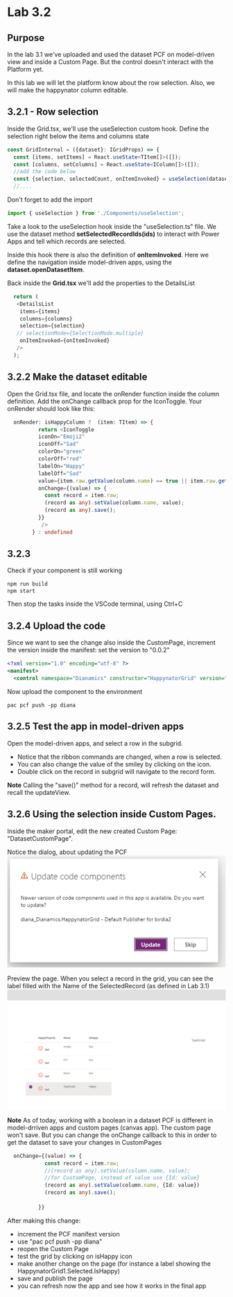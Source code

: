 
# Lab 3.2

## Purpose

In the lab 3.1 we've uploaded and used the dataset PCF on model-driven view and inside a Custom Page. But the control doesn't interact with the Platform yet.

In this lab we will let the platform know about the row selection. 
Also, we will make the happynator column editable.


## 3.2.1 - Row selection 
Inside the Grid.tsx, we'll use the useSelection custom hook. Define the selection right below the items and columns state
```typescript
const GridInternal = ({dataset}: IGridProps) => {  
  const [items, setItems] = React.useState<TItem[]>([]);
  const [columns, setColumns] = React.useState<IColumn[]>([]);
  //add the code below
  const {selection, selectedCount, onItemInvoked} = useSelection(dataset);
  //....
```
Don't forget to add the import
```typescript
import { useSelection } from './Components/useSelection';
```
Take a look to the useSelection hook inside the "useSelection.ts" file.
We use the dataset method **setSelectedRecordIds(ids)** to interact with Power Apps and tell which records are selected.

Inside this hook there is also the definition of **onItemInvoked**. Here we define the navigation inside model-driven apps, using the **dataset.openDatasetItem**.

Back inside the **Grid.tsx** we'll add the properties to the DetailsList
```typescript
  return (
   <DetailsList   
    items={items}
    columns={columns}    
    selection={selection}
   // selectionMode={SelectionMode.multiple}
    onItemInvoked={onItemInvoked}
   />
  );
```


## 3.2.2 Make the dataset editable

Open the Grid.tsx file, and locate the onRender function inside the column definition. Add the onChange callback prop for the IconToggle.
Your onRender should look like this:

```typescript
  onRender: isHappyColumn ?  (item: TItem) => {
          return <IconToggle 
          iconOn="Emoji2"
          iconOff="Sad"
          colorOn="green" 
          colorOff="red"
          labelOn="Happy"
          labelOff="Sad"
          value={item.raw.getValue(column.name) == true || item.raw.getValue(column.name) == "1"}
          onChange={(value) => {
            const record = item.raw;
            (record as any).setValue(column.name, value);            
            (record as any).save();
          }}
           />
        } : undefined
```

## 3.2.3

Check if your component is still working
```
npm run build
npm start
```

Then stop the tasks inside the VSCode terminal, using Ctrl+C

## 3.2.4 Upload the code
Since we want to see the change also inside the CustomPage, increment the version inside the manifest: set the version to "0.0.2"
```xml
<?xml version="1.0" encoding="utf-8" ?>
<manifest>
  <control namespace="Dianamics" constructor="HappynatorGrid" version="0.0.2" ...>

```

Now upload the component to the environment
```
pac pcf push -pp diana
```

## 3.2.5 Test the app in model-driven apps

Open the model-driven apps, and select a row in the subgrid. 
- Notice that the ribbon commands are changed, when a row is selected.
- You can also change the value of the smiley by clicking on the icon.
- Double click on the record in subgrid will navigate to the record form.

**Note**
Calling the "save()" method for a record, will refresh the dataset and recall the updateView.


## 3.2.6 Using the selection inside Custom Pages.

Inside the maker portal, edit the new created Custom Page: "DatasetCustomPage".

Notice the dialog, about updating the PCF
![alt text](Images/image-25.png)

Preview the page. When you select a record in the grid, you can see the label filled with the Name of the SelectedRecord (as defined in Lab 3.1)
![alt text](Images/image-26.png)

**Note**
As of today, working with a boolean in a dataset PCF is different in model-drriven apps and custom pages (canvas app).
The custom page won't save. 
But you can change the onChange callback to this in order to get the dataset to save your changes in CustomPages
```typescript
  onChange={(value) => {
            const record = item.raw;
            //(record as any).setValue(column.name, value);
            //for CustomPage, instead of value use {Id: value}
            (record as any).setValue(column.name, {Id: value})
            (record as any).save();

          }}
```
After making this change:
- increment the PCF manifext version
- use "pac pcf push -pp diana" 
- reopen the Custom Page
- test the grid by clicking on isHappy icon
- make another change on the page (for instance a label showing the HappynatorGrid1.Selected.IsHappy)
- save and publish the page
- you can refresh now the app and see how it works in the final app




